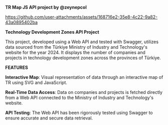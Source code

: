 **TR Map JS API project by @zeynepcol**

https://github.com/user-attachments/assets/168716e2-35e8-4c22-9a82-43a0895402ba





**Technology Development Zones API Project**


This project, developed using a Web API and tested with Swagger, utilizes data sourced from the Türkiye Ministry of Industry and Technology's website for the year 2024. It displays the number of companies and projects in technology development zones across the provinces of Türkiye.



**FEATURES**


**Interactive Map**: Visual representation of data through an interactive map of TR using SVG and JavaScript.

**Real-Time Data Access**: Data on companies and projects is fetched directly from a Web API connected to the Ministry of Industry and Technology's website.

**API Testing**: The Web API has been rigorously tested using Swagger to ensure accurate and secure data retrieval.
